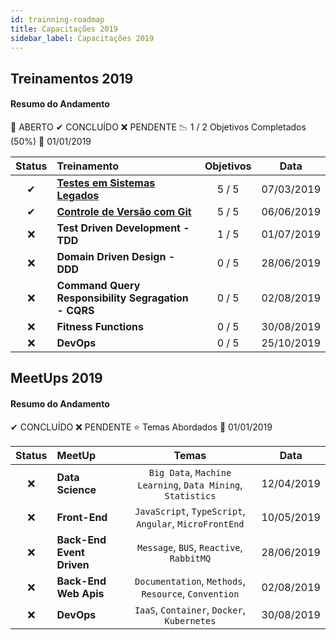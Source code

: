 ```yaml
---
id: trainning-roadmap
title: Capacitações 2019
sidebar_label: Capacitações 2019
---
```


## Treinamentos 2019

#### Resumo do Andamento

🚀  ABERTO   ✔   CONCLUÍDO   ❌   PENDENTE   📉   1 / 2 Objetivos Completados (50%)   📅   01/01/2019

| Status | Treinamento | Objetivos | Data |
| :---: | :--- | :---: | :---: |
| ✔ | **[Testes em Sistemas Legados](https://tfs.nddigital.com.br/tfs/NDD-PDICollection/NDK/_git/training-functional-test?_a=readme)** | 5 / 5 | 07/03/2019 |
| ✔ | **[Controle de Versão com Git](https://tfs.ndd.com.br/tfs/NDD-PDICollection/NDK/_git/training-git?path=%2Fgitworkflow.md&version=GBmaster&_a=preview)** | 5 / 5 | 06/06/2019 |
| ❌ | **Test Driven Development - TDD** | 1 / 5 | 01/07/2019 |
| ❌ | **Domain Driven Design - DDD** | 0 / 5 | 28/06/2019 |
| ❌ | **Command Query Responsibility Segragation - CQRS** | 0 / 5 | 02/08/2019 |
| ❌ | **Fitness Functions** | 0 / 5 | 30/08/2019 |
| ❌ | **DevOps** | 0 / 5 | 25/10/2019 |

## MeetUps 2019

#### Resumo do Andamento

✔   CONCLUÍDO   ❌   PENDENTE   ⭐  Temas Abordados  📅   01/01/2019

| Status | MeetUp | Temas | Data |
| :---: | :--- | :---: | :---: |
| ❌ | **Data Science** | `Big Data`, `Machine Learning`, `Data Mining`, `Statistics` | 12/04/2019 |
| ❌ | **Front-End** | `JavaScript`, `TypeScript`, `Angular`, `MicroFrontEnd` | 10/05/2019 |
| ❌ | **Back-End Event Driven** | `Message`, `BUS`, `Reactive`, `RabbitMQ` | 28/06/2019 |
| ❌ | **Back-End Web Apis** | `Documentation`, `Methods`, `Resource`, `Convention` | 02/08/2019 |
| ❌ | **DevOps** | `IaaS`, `Container`, `Docker`, `Kubernetes` | 30/08/2019 |
